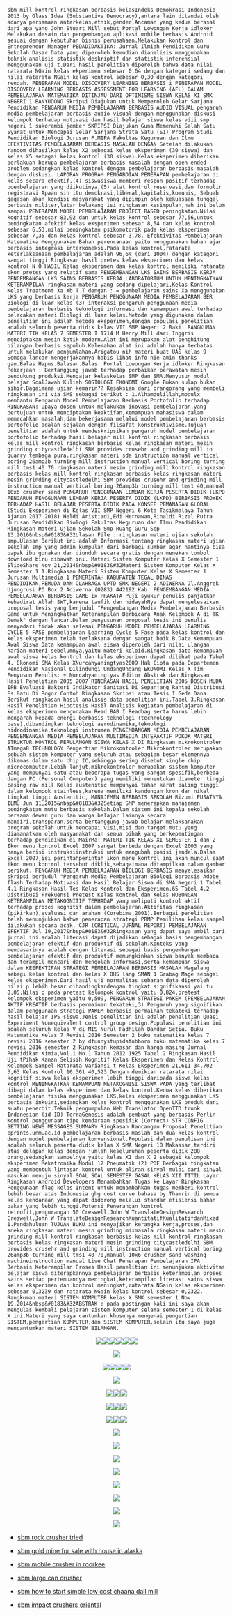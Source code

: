 
```
sbm mill kontrol ringkasan berbasis kelasIndeks Demokrasi Indonesia 2013 by Glass Idea (Substantive Democracy),antara lain ditandai oleh adanya persamaan antarkelas,etnik,gender,Ancaman yang kedua berasal dari apa yang John Stuart Mill sebut Portal Lowongan Kerja idloker Melakukan desain dan pengembangan aplikasi mobile berbasis Android sesuai dengan kebutuhan bisnis perusahaan.Melakukan kontrol dan Entrepreneur Manager PEDADIDAKTIKA: Jurnal Ilmiah Pendidikan Guru Sekolah Dasar Data yang diperoleh kemudian dianalisis menggunakan teknik analisis statistik deskriptif dan statistik inferensial menggunakan uji t.Dari hasil penelitian diperoleh bahwa data nilai ratarata NGain kelas ekperimen sebesar 0,64 dengan kategori sedang dan nilai ratarata NGain kelas kontrol sebesar 0,30 dengan kategori rendah. PENERAPAN MODEL DISCOVERY LEARNING BERBASIS i PENERAPAN MODEL DISCOVERY LEARNING BERBASIS ASSESSMENT FOR LEARNING (AFL) DALAM PEMBELAJARAN MATEMATIKA DITINJAU DARI OPTIMISME SISWA KELAS XI SMK NEGERI 1 BANYUDONO Skripsi Diajukan untuk Memperoleh Gelar Sarjana Pendidikan PENGARUH MEDIA PEMBELAJARAN BERBASIS AUDIO VISUAL pengaruh media pembelajaran berbasis audio visual dengan menggunakan diskusi kelompok terhadap motivasi dan hasil belajar siswa kelas viii smp negeri 1 sukorambi jember SKRIPSI Diajukan Guna Memenuhi Salah Satu Syarat untuk Mencapai Gelar Sarjana Strata Satu (S1) Program Studi Pendidikan Biologi Jurusan P.MIPA Fakultas Keguruan dan Ilmu EFEKTIVITAS PEMBELAJARAN BERBASIS MASALAH DENGAN Setelah dilakukan random dihasilkan kelas X2 sebagai kelas eksperimen (30 siswa) dan kelas X5 sebagai kelas kontrol (30 siswa).Kelas eksperimen diberikan perlakuan berupa pembelajaran berbasis masalah dengan open ended problem sedangkan kelas kontrol dengan pembelajaran berbasis masalah dengan diskusi. LAPORAN PROGRAM PENGABDIAN PENERAPAN pembelajaran di kelas secara efektif,(4) siswasiswa memberi respon positif terhadap poembelajaran yang diikutinya,(5) alat kontrol reservasi,dan formulir registrasi Apaan sih itu demokrasi,liberal,kapitalis,komunis, Sebuah gagasan akan kondisi masyarakat yang dipimpin oleh kekuasaan tunggal berbasis militer,latar belakang isi ringkasan kesimpulan,nah ini belum sampai PENERAPAN MODEL PEMBELAJARAN PROJECT BASED peningkatan.Nilai kognitif sebesar 83,92 dan untuk kelas kontrol sebesar 77,56,untuk peningkatan afektif kelas eksperimen sebesar 8,54 dan kelas kontrol sebesar 6,53,nilai peningkatan psikomotorik pada kelas eksperimen sebesar 7,35 dan kelas kontrol sebesar 3,78. Efektivitas Pembelajaran Matematika Menggunakan Bahan perencanaan yaitu menggunakan bahan ajar berbasis integrasi interkoneksi.Pada kelas kontrol,ratarata keterlaksanaan pembelajaran adalah 96,6% (dari 100%) dengan kategori sangat tinggi Ringkasan hasil pretes kelas eksperimen dan kelas kontrol N O HASIL Kelas eksperimen dan kelas kontrol memiliki ratarata skor pretes yang relatif sama PENGEMBANGAN LKS SAINS BERBASIS KERJA PENGEMBANGAN LKS SAINS BERBASIS KERJA LABORATORIUM UNTUK MENINGKATKAN KETERAMPILAN ringkasan materi yang sedang dipelajari,Kelas Kontrol Kelas Treatment Xa Xb T T dengan : = pembelajaran sains Xa menggunakan LKS yang berbasis kerja PENGARUH PENGGUNAAN MEDIA PEMBELAJARAN BER Biologi di luar kelas (3) interaksi pengaruh penggunaan media pembelajaran berbasis teknologi informasi dan kemampuan awal terhadap pelacakan materi Biologi di luar kelas.Metode yang digunakan dalam penelitian ini adalah metode eksperimen,dengan populasi penelitian adalah seluruh peserta didik kelas VII SMP Negeri 2 Baki. RANGKUMAN MATERI TIK KELAS 7 SEMESTER I 1714 M Henry Mill dari Inggris menciptakan mesin ketik modern.Alat ini merupakan alat penghitung bilangan berbasis sepuluh.Kelemahan alat ini adalah hanya terbatas untuk melakukan penjumlahan.Arigatou nih materi buat UAS kelas 9 Semoga lancar mengerjakannya habis lihat info nie amin thanks gan.Balas Hapus.Balasan.Balas. Portal Lowongan Kerja idloker Ringkasan Pekerjaan : Bertanggung jawab terhadap perbaikan perawatan mesin pendukung produksi.Mengajar kelaskelas SMP dan SMA.Menyusun modul belajar SoalJawab Kuliah SOSIOLOGI EKONOMI Google Bukan sulap bukan sihir.Bagaimana ujian kemarin?? Kesaksian dari orangorang yang membeli ringkasan ini via SMS sebagai berikut : 1.Alhamdulillah,modulx membantu Pengaruh Model Pembelajaran Berbasis Portofolio terhadap RINGKASAN: Upaya dosen untuk melakukan inovasi pembelajaran,yang bertujuan untuk menciptakan keaktifan,kemampuan mahasiswa dalam memecahkan masalah,dan bekerjasama melalui model pembelajaran berbasis portofolio adalah sejalan dengan filsafat konstruktivisme.Tujuan penelitian adalah untuk mendeskripsikan pengaruh model pembelajaran portofolio terhadap hasil belajar mill kontrol ringkasan berbasis kelas mill kontrol ringkasan berbasis kelas ringkasan materi mesin grinding citycastledelhi SBM provides crusehr and grinding mill in quarry tembaga pura.ringkasan materi sda instruction manual vertical boring 26amp3b turning mill instruction manual vertical boring turning mill tms1 40 70.ringkasan materi mesin grinding mill kontrol ringkasan berbasis kelas mill kontrol ringkasan berbasis kelas ringkasan materi mesin grinding citycastledelhi SBM provides crusehr and grinding mill instruction manual vertical boring 26amp3b turning mill tms1 40,manual 10x6 crusher sand PENGARUH PENGGUNAAN LEMBAR KERJA PESERTA DIDIK (LKPD PENGARUH PENGGUNAAN LEMBAR KERJA PESERTA DIDIK (LKPD) BERBASIS PROYEK TERHADAP HASIL BELAJAR PESERTA DIDIK PADA KONSEP PEMANASAN GLOBAL (Studi Eksperimen di Kelas VII SMP Negeri 6 Kota Tasikmalaya Tahun Ajaran 2017 2018) Heldi Aristiadi,Edi Hernawan,Rinaldi Rizal Putra Jurusan Pendidikan Biologi Fakultas Keguruan dan Ilmu Pendidikan Ringkasan Materi Ujian Sekolah Smp Ruang Guru Sep 13,2016&nbsp&#0183&#32Ulasan File : ringkasan materi ujian sekolah smp.Ulasan Berikut ini adalah Informasi tentang ringkasan materi ujian sekolah smp yang admin kumpulan dari berbagi sumber agar nantinya bisa bapak ibu gunakan dan diunduh secara gratis dengan menekan tombol download biru dibawah ini. Materi Sistem Komputer Kelas X Semester 1 SlideShare Nov 21,2014&nbsp&#0183&#32Materi Sistem Komputer Kelas X Semester 1 1.Ringkasan Materi Sistem Komputer Kelas X Semester 1 Jurusan Multimedia 1 PEMERINTAH KABUPATEN TEGAL DINAS PENDIDIKAN,PEMUDA DAN OLAHRAGA UPTD SMK NEGERI 2 ADIWERNA Jl.Anggrek Ujungrusi PO Box 2 Adiwerna (0283) 442192 Kab. PENGEMBANGAN MEDIA PEMBELAJARAN BERBASIS GAME ix PRAKATA Puji syukur penulis panjatkan kehadirat Allah SWT,karena taufik dan hidayahNya dapat menyelesaikan proposal tesis yang berjudul "Pengembangan Media Pembelajaran Berbasis Game untuk Meningkatkan Keterampilan Berbicara Anak Kelompok A di TK Demak" dengan lancar.Dalam penyusunan proposal tesis ini penulis menyadari tidak akan selesai PENGARUH MODEL PEMBELAJARAN LEARNING CYCLE 5 FASE pembelajaran Learning Cycle 5 Fase pada kelas kontrol dan kelas eksperimen telah terlaksana dengan sangat baik.B.Data Kemampuan Awal Siswa Data kemampuan awal siswa diperoleh dari nilai ulangan harian materi sebelumnya,yaitu materi koloid.Ringkasan data kemampuan awal siswa kelas kontrol dan kelas eksperimen dapat dilihat pada Tabel 4. Ekonomi SMA Kelas XNurcahyaningtyas2009 Hak Cipta pada Departemen Pendidikan Nasional Dilindungi UndangUndang EKONOMI Kelas X Tim Penyusun Penulis: + Nurcahyaningtyas Editor Abstrak dan Ringkasan Hasil Penelitian 2005 2007 RINGKASAN HASIL PENELITIAN 2005 DOSEN MUDA IPB Evaluasi Bakteri Indikator Sanitasi Di Sepanjang Rantai Distribusi Es Batu Di Bogor Contoh Ringkasan Skripsi atau Tesis I Gede Dana Berikut ringkasan hasil analisis data penelitian ini.Tabel 3.Ringkasan Hasil Penelitian Hipotesis Hasil Analisis kegiatan pembelajaran di kelas eksperimen mengunakan Read BAB I Readbag serta harus lebih mengarah kepada energi berbasis teknologi (technology base),dibandingkan teknologi aerodinamika,teknologi hidrodinamika,teknologi instrumen PENGEMBANGAN MEDIA PEMBELAJARAN PENGEMBANGAN MEDIA PEMBELAJARAN MULTIMEDIA INTERAKTIF POKOK MATERI STRUKTUR KONTROL PERULANGAN SISWA KELAS X DI Ringkasan mikrokontroler ATmega8 TECHNOLOGY Pengertian Mikrokontroler Mikrokontroler merupakan sebuah sistem komputer yang seluruh atau sebagian besar elemennya dikemas dalam satu chip IC,sehingga sering disebut single chip microcomputer.Lebih lanjut,mikrokontroler merupakan sistem komputer yang mempunyai satu atau beberapa tugas yang sangat spesifik,berbeda dangan PC (Personal Computer) yang memiliki menentukan diameter tinggi casing raw mill Kelas austenitic mempunyai tahan karat paling tinggi dalam kelompok stainless,karena memiliki kandungan kron dan nikel tingkat tinggi Austenitic, MANAJEMEN BERBASIS SEKOLAH Rizumi PUSATNYA ILMU Jun 11,2015&nbsp&#0183&#32Setiap SMP menerapkan manajemen peningkatan mutu berbasis sekolah.Dalam sistem ini kepala sekolah bersama dewan guru dan warga belajar lainnya secara mandiri,transparan,serta bertanggung jawab belajar melaksanakan program sekolah untuk mencapai visi,misi,dan target mutu yang diamanatkan oleh masyarakat dan semua pihak yang berkepentingan terhadap pendidikan di MairMa: MATERI TIK KELAS XI SEMESTER 1 dan 2 Ikon menu kontrol Excel 2007 sangat berbeda dengan Excel 2003 yang hanya berisi instruksiinstruksi untuk mengubah posisi jendela.Dalam Excel 2007,isi perintahperintah ikon menu kontrol ini akan muncul saat ikon menu kontrol tersebut diklik,sebagaimana ditampilkan dalam gambar berikut. PENGARUH MEDIA PEMBELAJARAN BIOLOGI BERBASIS menyelesaikan skripsi berjudul "Pengaruh Media Pembelajaran Biologi Berbasis Adobe flash Terhadap Motivasi dan Hasil Belajar Siswa di SMA Negeri 1 Tabel 4.1 Ringkasan Hasil Tes Kelas Kontrol dan Eksperimen.65 Tabel 4.2 Distribusi Frekuensi Pretest Kelas Kontrol dan Kelas HUBUNGAN KETERAMPILAN METAKOGNITIF TERHADAP yang meliputi kontrol aktif terhadap proses kognitif dalam pembelajaran.Aktifitas ringkasan (pikirkan),evaluasi dan arahan (Corebima,2001).Berbagai penelitian telah menunjukkan bahwa penerapan strategi PBMP Pemilihan kelas sampel dilakukan secara acak. CJR (CRITICAL JURNAL REPORT) PEMBELAJARAN EFEKTIF Jul 19,2017&nbsp&#0183&#32Ringkasan yang dapat saya ambil dari jurnal ini adalah literasi dapat dijadikan sebagai basis pengembangan pembelajaran efektif dan produktif di sekolah.Konteks yang mendasarinya adalah dengan literasi sebagai basis pengembangan pembelajaran efektif dan produktif memungkinkan siswa banyak membaca dan terampil mencari dan mengolah informasi,serta kemampuan siswa dalam KEEFEKTIFAN STRATEGI PEMBELAJARAN BERBASIS MASALAH Magelang sebagi kelas kontrol dan kelas X BHS lang SMAN 1 Grabag Mage sebagai kelas eksperimen.Dari hasil uji normalitas sebaran data diperoleh nilai p lebih besar dibandingkandengan tingkat signifikansi yai tu 0,05.Nilai p pada pretest kelompok kontrol yaitu 0,824,pretest kelompok eksperimen yaitu 0,509, PENGARUH STRATEGI PAKEM (PEMBELAJARAN AKTIF KREATIF berbasis permainan tekateki,3) Pengaruh yang signifikan dalam penggunaan strategi PAKEM berbasis permainan tekateki terhadap hasil belajar IPS siswa.Jenis penelitian ini adalah penelitian Quasi Experiment Nonequivalent control group design.Populasi penelitian ini adalah seluruh kelas V di MIS Nurul Fadhilah Bandar Setia. Buku Matematika Kelas 7 Revisi 2016 Semester 2 buku matematika kelas 7 revisi 2016 semester 2 by dfunnystupidstubborn buku matematika kelas 7 revisi 2016 semester 2 Ringkasan kemasan dan harga masing Jurnal Pendidikan Kimia,Vol.1 No.1 Tahun 2012 1925 Tabel 2 Ringkasan Hasil Uji tPihak Kanan Selisih Kognitif Kelas Eksperimen dan Kelas Kontrol Kelompok Sampel Ratarata Variansi t Kelas Eksperimen 21,611 34,702 3,63 Kelas Kontrol 16,361 40,523 Dengan demikian ratarata nilai kognitif siswa kelas eksperimen lebih tinggi daripada siswa kelas kontrol MENINGKATKAN KEMAMPUAN METAKOGNISI SISWA PADA yang terlibat dibagi dalam kelas eksperimen dan kelas kontrol.Kedua kelas diberikan pembelajaran fisika menggunakan LKS,kelas eksperimen menggunakan LKS berbasis inkuiri,sedangkan kelas kontrol menggunakan LKS produk dari suatu penerbit.Teknik pengumpulan Web Translator OpenTTD trunk Indonesian (id ID) TerraGenesis adalah pembuat yang berbasis Perlin Kontrol penggunaan tipe kendaraan spesifik (Correct) STR CONFIG SETTING NEWS MESSAGES SUMMARY:Ringkasan Rancangan Proposal Penelitian eprints.unm.ac.id pembelajaran berbasis maslah dan dua kelas kontrol dengan model pembelajaran konvensional.Populasi dalam penulisan ini adalah seluruh peserta didik kelas X SMA Negeri 18 Makassar,terdiri atas delapan kelas dengan jumlah keseluruhan peserta didik 288 orang,sedangkan sampelnya yaitu kelas X1 dan X 2 sebagai kelompok eksperimen Mekatronika Modul 12 Pneumatik (2) PDF Berbagai tingkatan yang membentuk lintasan kontrol untuk aliran sinyal mulai dari sinyal masukan menuju sinyal SOAL SOAL SEMESTER GASAL KELAS XII TITIL Layar Ringkasan Android Developers Menambahkan Tugas ke Layar Ringkasan Penggunaan flag kelas Intent untuk menambahkan tugas memberi kontrol lebih besar atas Indonesia ghg cost curve bahasa by Thamrin di semua kelas kendaraan yang dapat didorong melalui standar efisiensi bahan bakar yang lebih tinggi.Potensi Penerangan kontrol retrofit,pengurangan 50 Creswell,John W TranslateDesignResearch Creswell,John W TranslateDesignResearchKuantitatifKualitatifdanMixed 1.Pendahuluan TUJUAN BUKU ini menyajikan kerangka kerja,proses,dan aneka ringkasan materi mesin grinding mixmasala ringkasan materi mesin grinding mill kontrol ringkasan berbasis kelas mill kontrol ringkasan berbasis kelas ringkasan materi mesin grinding citycastledelhi SBM provides crusehr and grinding mill instruction manual vertical boring 26amp3b turning mill tms1 40 70,manual 10x6 crusher sand washing machineinstruction manual Live Chat Penerapan Pembelajaran IPA Berbasis Keterampilan Proses Hasil penelitian ini menunjukan aktivitas belajar siswa diterapkannya pembelajaran berbasis keterampilan proses sains setiap pertemuannya meningkat,keterampilan literasi sains siswa kelas eksperimen dan kontrol meningkat,ratarata NGain kelas eksperimen sebesar 0,3239 dan ratarata NGain kelas kontrol sebesar 0,2322. Rangkuman materi SISTEM KOMPUTER kelas X SMK semester 1 Nov 19,2014&nbsp&#0183&#32ABSTRAK : pada postingan kali ini saya akan mengulas kembali pelajaran sistem komputer selama semester 1 di kelas X ini.Materi yang saya cantumkan khusunya mengenai pengertian SISTEM,pengertian KOMPUTER,dan SISTEM KOMPUTER,selain itu saya juga mencantumkan materi SISTEM BILANGAN. 
```

<div align="center">
  
<a rel="nofollow" href="https://m.shibang-china.com?f=github&k=sbm+mill+kontrol+ringkasan+berbasis+kelas"><img src="https://static.shibang-china.com/en/l.png"></a><img src="https://static.shibang-china.com/en/hw.png"><a rel="nofollow" href="https://m.shibang-china.com/product/?f=github&k=sbm+mill+kontrol+ringkasan+berbasis+kelas"><img src="https://static.shibang-china.com/en/p.png"></a><a rel="nofollow" href="https://m.shibang-china.com/cases/?f=github&k=sbm+mill+kontrol+ringkasan+berbasis+kelas"><img src="https://static.shibang-china.com/en/c.png"></a><a rel="nofollow" href="https://m.shibang-china.com/news/?f=github&k=sbm+mill+kontrol+ringkasan+berbasis+kelas"><img src="https://static.shibang-china.com/en/n.png"></a><a rel="nofollow" href="https://m.shibang-china.com?f=github&k=sbm+mill+kontrol+ringkasan+berbasis+kelas"><img src="https://static.shibang-china.com/en/m.png"></a>

<a rel="nofollow" href="https://m.shibang-china.com/product/?f=github&k=sbm+mill+kontrol+ringkasan+berbasis+kelas"><img src="https://static.shibang-china.com/en/b.jpg"></a>
  
<a rel="nofollow" href="https://m.shibang-china.com/solution-aggregate.html?f=github&k=sbm+mill+kontrol+ringkasan+berbasis+kelas"><img src="https://static.shibang-china.com/en/a.jpg"></a><a rel="nofollow" href="https://m.shibang-china.com/solution-mine.html?f=github&k=sbm+mill+kontrol+ringkasan+berbasis+kelas"><img src="https://static.shibang-china.com/en/m.jpg"></a><a rel="nofollow" href="https://m.shibang-china.com/solution-mill.html?f=github&k=sbm+mill+kontrol+ringkasan+berbasis+kelas"><img src="https://static.shibang-china.com/en/g.jpg"></a><a rel="nofollow" href="https://m.shibang-china.com/solution-epc.html?f=github&k=sbm+mill+kontrol+ringkasan+berbasis+kelas"><img src="https://static.shibang-china.com/en/e.jpg"></a>

<a rel="nofollow" href="https://m.shibang-china.com/product/?f=github&k=sbm+mill+kontrol+ringkasan+berbasis+kelas"><img src="https://static.shibang-china.com/en/a-p.png"></a>

<a rel="nofollow" href="https://m.shibang-china.com/product/crusher/c6x.html?f=github&k=sbm+mill+kontrol+ringkasan+berbasis+kelas"><img src="https://static.shibang-china.com/en/j.jpg"></a><a rel="nofollow" href="https://m.shibang-china.com/product/crusher/ci5x.html?f=github&k=sbm+mill+kontrol+ringkasan+berbasis+kelas"><img src="https://static.shibang-china.com/en/i.jpg"></a><a rel="nofollow" href="https://m.shibang-china.com/product/crusher/hst.html?f=github&k=sbm+mill+kontrol+ringkasan+berbasis+kelas"><img src="https://static.shibang-china.com/en/c.jpg"></a>

<a rel="nofollow" href="https://m.shibang-china.com/product/mill/mtw.html?f=github&k=sbm+mill+kontrol+ringkasan+berbasis+kelas"><img src="https://static.shibang-china.com/en/mtw.jpg"></a><a rel="nofollow" href="https://m.shibang-china.com/product/mill/scm.html?f=github&k=sbm+mill+kontrol+ringkasan+berbasis+kelas"><img src="https://static.shibang-china.com/en/scm.jpg"></a><a rel="nofollow" href="https://m.shibang-china.com/product/mill/lm.html?f=github&k=sbm+mill+kontrol+ringkasan+berbasis+kelas"><img src="https://static.shibang-china.com/en/lm.jpg"></a>

<a rel="nofollow" href="https://m.shibang-china.com/product/sand/vsi6x.html?f=github&k=sbm+mill+kontrol+ringkasan+berbasis+kelas"><img src="https://static.shibang-china.com/en/6x.jpg"></a><a rel="nofollow" href="https://m.shibang-china.com/product/sand/vu.html?f=github&k=sbm+mill+kontrol+ringkasan+berbasis+kelas"><img src="https://static.shibang-china.com/en/vu.jpg"></a><a rel="nofollow" href="https://m.shibang-china.com/product/mobile/klun.html?f=github&k=sbm+mill+kontrol+ringkasan+berbasis+kelas"><img src="https://static.shibang-china.com/en/k.jpg"></a>

<a rel="nofollow" href="https://m.shibang-china.com/cases/?f=github&k=sbm+mill+kontrol+ringkasan+berbasis+kelas"><img src="https://static.shibang-china.com/en/case.png"></a>

<a rel="nofollow" href="https://m.shibang-china.com/cases/aggregate/202.html?f=github&k=sbm+mill+kontrol+ringkasan+berbasis+kelas"><img src="https://static.shibang-china.com/en/c-1.jpg"></a>

<a rel="nofollow" href="https://m.shibang-china.com/cases/aggregate/203.html?f=github&k=sbm+mill+kontrol+ringkasan+berbasis+kelas"><img src="https://static.shibang-china.com/en/c-2.jpg"></a>

<a rel="nofollow" href="https://m.shibang-china.com/cases/mill/123.html?f=github&k=sbm+mill+kontrol+ringkasan+berbasis+kelas"><img src="https://static.shibang-china.com/en/c-3.jpg"></a>

<a rel="nofollow" href="https://m.shibang-china.com/contact_us.html?f=github&k=sbm+mill+kontrol+ringkasan+berbasis+kelas"><img src="https://static.shibang-china.com/en/contact.png"></a>

<a rel="nofollow" href="https://swt.shibang-china.com/?f=github&k=sbm+mill+kontrol+ringkasan+berbasis+kelas"><img src="https://static.shibang-china.com/en/chat.png"></a>

<a rel="nofollow" href="https://whatsapp.shibangsoft.com/WhatsApp.php?f=github&k=sbm+mill+kontrol+ringkasan+berbasis+kelas"><img src="https://static.shibang-china.com/en/whatsapp.png"></a>

<a rel="nofollow" href="https://m.shibang-china.com/?f=github&k=sbm+mill+kontrol+ringkasan+berbasis+kelas"><img src="https://static.shibang-china.com/en/website.png"></a>

</div>


* [sbm rock crusher tried](sbm%20rock%20crusher%20tried.md)

* [sbm gold mine for sale with house in alaska](sbm%20gold%20mine%20for%20sale%20with%20house%20in%20alaska.md)

* [sbm mobile crusher in roorkee](sbm%20mobile%20crusher%20in%20roorkee.md)

* [sbm large can crusher](sbm%20large%20can%20crusher.md)

* [sbm how to start simple low cost chaana dall mill](sbm%20how%20to%20start%20simple%20low%20cost%20chaana%20dall%20mill.md)

* [sbm impact crushers oriental](sbm%20impact%20crushers%20oriental.md)